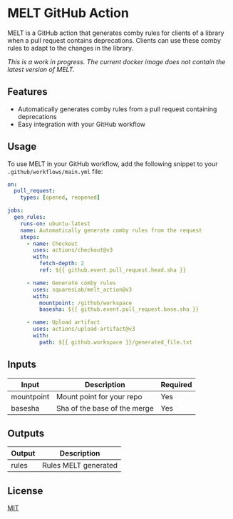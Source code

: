 # MELT GitHub Action

MELT is a GitHub action that generates comby rules for clients of a library when a pull request contains deprecations. Clients can use these comby rules to adapt to the changes in the library.

*This is a work in progress. The current docker image does not contain the latest version of MELT.*

## Features

- Automatically generates comby rules from a pull request containing deprecations
- Easy integration with your GitHub workflow

## Usage

To use MELT in your GitHub workflow, add the following snippet to your `.github/workflows/main.yml` file:

```yaml
on:
  pull_request:
    types: [opened, reopened]

jobs:
  gen_rules:
    runs-on: ubuntu-latest
    name: Automatically generate comby rules from the request
    steps:
      - name: Checkout
        uses: actions/checkout@v3
        with:
          fetch-depth: 2
          ref: ${{ github.event.pull_request.head.sha }}

      - name: Generate comby rules
        uses: squaresLab/melt_action@v3
        with:
          mountpoint: /github/workspace
          basesha: ${{ github.event.pull_request.base.sha }}

      - name: Upload artifact
        uses: actions/upload-artifact@v3
        with:
          path: ${{ github.workspace }}/generated_file.txt
```

## Inputs

| Input       | Description                         | Required |
|-------------|-------------------------------------|----------|
| mountpoint  | Mount point for your repo           | Yes      |
| basesha     | Sha of the base of the merge        | Yes      |

## Outputs

| Output | Description                |
|--------|----------------------------|
| rules  | Rules MELT generated     |


## License

[MIT](LICENSE)
